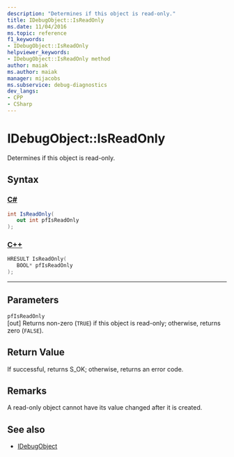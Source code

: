 ```yaml
---
description: "Determines if this object is read-only."
title: IDebugObject::IsReadOnly
ms.date: 11/04/2016
ms.topic: reference
f1_keywords:
- IDebugObject::IsReadOnly
helpviewer_keywords:
- IDebugObject::IsReadOnly method
author: maiak
ms.author: maiak
manager: mijacobs
ms.subservice: debug-diagnostics
dev_langs:
- CPP
- CSharp
---
```

# IDebugObject::IsReadOnly

Determines if this object is read-only.

## Syntax

### [C#](#tab/csharp)
```csharp
int IsReadOnly(
   out int pfIsReadOnly
);
```
### [C++](#tab/cpp)
```cpp
HRESULT IsReadOnly( 
   BOOL* pfIsReadOnly
);
```
---

## Parameters
`pfIsReadOnly`\
[out] Returns non-zero (`TRUE`) if this object is read-only; otherwise, returns zero (`FALSE`).

## Return Value
 If successful, returns S_OK; otherwise, returns an error code.

## Remarks
 A read-only object cannot have its value changed after it is created.

## See also
- [IDebugObject](../../../extensibility/debugger/reference/idebugobject.md)
